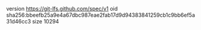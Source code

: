 version https://git-lfs.github.com/spec/v1
oid sha256:bbeefb25a9e4a67dbc987eae2fab17d9d94383841259cb1c9bb6ef5a31d46cc3
size 10294
